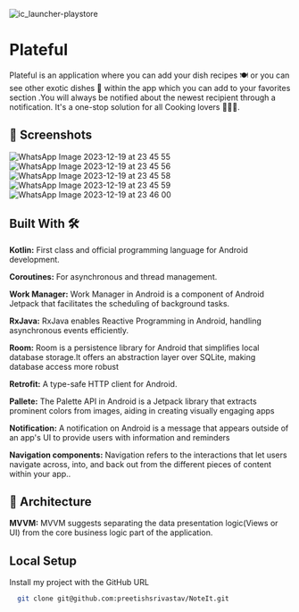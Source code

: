 
![ic_launcher-playstore](https://github.com/preetishsrivastav/Plateful/assets/87092955/4c6a445d-494c-4778-996e-b6cacf88d155)

#             Plateful

Plateful is an application where you can add your dish recipes 🍽️ or you can see other exotic dishes 🤤 within the app which you can add to your favorites section 
.You will always be notified about the newest recipient through a notification. It's a one-stop solution for all Cooking lovers 👩🏻‍🍳.






## 📱 Screenshots
![WhatsApp Image 2023-12-19 at 23 45 55](https://github.com/preetishsrivastav/Plateful/assets/87092955/106d4324-6dd7-4da4-8cf6-5150a88eec7a)
![WhatsApp Image 2023-12-19 at 23 45 56](https://github.com/preetishsrivastav/Plateful/assets/87092955/374c4505-8851-4da1-8a00-4e0335128a89)
![WhatsApp Image 2023-12-19 at 23 45 58](https://github.com/preetishsrivastav/Plateful/assets/87092955/3cdb8d87-2531-487d-a3e4-ede5926b002b)
![WhatsApp Image 2023-12-19 at 23 45 59](https://github.com/preetishsrivastav/Plateful/assets/87092955/3686ff96-bc52-4446-a4c6-1086afa3f993)
![WhatsApp Image 2023-12-19 at 23 46 00](https://github.com/preetishsrivastav/Plateful/assets/87092955/c9e42ef1-5490-435f-a93a-78c35bd07c0e)



## Built With 🛠️

**Kotlin:** First class and official programming language for Android development.

**Coroutines:** For asynchronous and thread management.

**Work Manager:**  Work Manager in Android is a component of Android Jetpack that facilitates the scheduling of background tasks.

**RxJava:**  RxJava enables Reactive Programming in Android, handling asynchronous events efficiently.

**Room:**  Room is a persistence library for Android that simplifies local database storage.It offers an abstraction layer over SQLite, making database access more robust 

**Retrofit:** A type-safe HTTP client for Android.

**Pallete:**  The Palette API in Android is a Jetpack library that extracts prominent colors from images, aiding in creating visually engaging apps

**Notification:**  A notification on Android is a message that appears outside of an app's UI to provide users with information and reminders

**Navigation components:** Navigation refers to the interactions that let users navigate across, into, and back out from the different pieces of content within your app..

 




## 👷 Architecture

**MVVM:** MVVM suggests separating the data presentation logic(Views or UI) from the core business logic part of the application.

## Local Setup

Install my project with the GitHub URL

```bash
  git clone git@github.com:preetishsrivastav/NoteIt.git 

```
